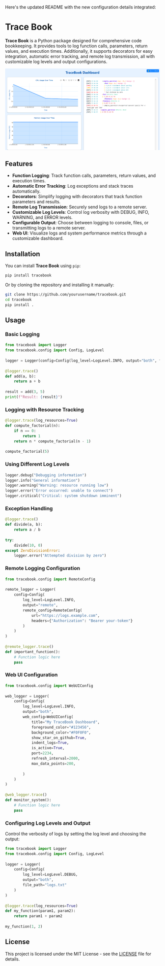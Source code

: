 Here's the updated README with the new configuration details integrated:

# Trace Book

**Trace Book** is a Python package designed for comprehensive code bookkeeping. It provides tools to log function calls, parameters, return values, and execution times. Additionally, it supports decorators for easy integration, automatic error tracking, and remote log transmission, all with customizable log levels and output configurations.

![UI](https://raw.githubusercontent.com/SujalChoudhari/TraceBook/main/example/example-ui.png)

## Features

- **Function Logging**: Track function calls, parameters, return values, and execution times.
- **Automatic Error Tracking**: Log exceptions and stack traces automatically.
- **Decorators**: Simplify logging with decorators that track function parameters and results.
- **Remote Log Transmission**: Securely send logs to a remote server.
- **Customizable Log Levels**: Control log verbosity with DEBUG, INFO, WARNING, and ERROR levels.
- **Configurable Output**: Choose between logging to console, files, or transmitting logs to a remote server.
- **Web UI**: Visualize logs and system performance metrics through a customizable dashboard.

## Installation

You can install **Trace Book** using `pip`:

```bash
pip install tracebook
```

Or by cloning the repository and installing it manually:

```bash
git clone https://github.com/yourusername/tracebook.git
cd tracebook
pip install .
```

## Usage

### Basic Logging

```python
from tracebook import Logger
from tracebook.config import Config, LogLevel

logger = Logger(config=Config(log_level=LogLevel.INFO, output="both", file_path="app.log"))

@logger.trace()
def add(a, b):
    return a + b

result = add(3, 5)
print(f"Result: {result}")
```

### Logging with Resource Tracking

```python
@logger.trace(log_resources=True)
def compute_factorial(n):
    if n == 0:
        return 1
    return n * compute_factorial(n - 1)

compute_factorial(5)
```

### Using Different Log Levels

```python
logger.debug("Debugging information")
logger.info("General information")
logger.warning("Warning: resource running low")
logger.error("Error occurred: unable to connect")
logger.critical("Critical: system shutdown imminent")
```

### Exception Handling

```python
@logger.trace()
def divide(a, b):
    return a / b

try:
    divide(10, 0)
except ZeroDivisionError:
    logger.error("Attempted division by zero")
```

### Remote Logging Configuration

```python
from tracebook.config import RemoteConfig

remote_logger = Logger(
    config=Config(
        log_level=LogLevel.INFO,
        output="remote",
        remote_config=RemoteConfig(
            url="https://logs.example.com",
            headers={"Authorization": "Bearer your-token"}
        )
    )
)

@remote_logger.trace()
def important_function():
    # Function logic here
    pass
```

### Web UI Configuration

```python
from tracebook.config import WebUIConfig

web_logger = Logger(
    config=Config(
        log_level=LogLevel.INFO,
        output="both",
        web_config=WebUIConfig(
            title="My TraceBook Dashboard",
            foreground_color="#123456",
            background_color="#F0F0F0",
            show_star_on_github=True,
            indent_logs=True,
            is_active=True,
            port=2234,
            refresh_interval=2000,
            max_data_points=200,

        )
    )
)

@web_logger.trace()
def monitor_system():
    # Function logic here
    pass
```

### Configuring Log Levels and Output

Control the verbosity of logs by setting the log level and choosing the output:

```python
from tracebook import Logger
from tracebook.config import Config, LogLevel

logger = Logger(
    config=Config(
        log_level=LogLevel.DEBUG,
        output="both",
        file_path="logs.txt"
    )
)

@logger.trace(log_resources=True)
def my_function(param1, param2):
    return param1 + param2

my_function(1, 2)
```

## License

This project is licensed under the MIT License - see the [LICENSE](LICENSE) file for details.
